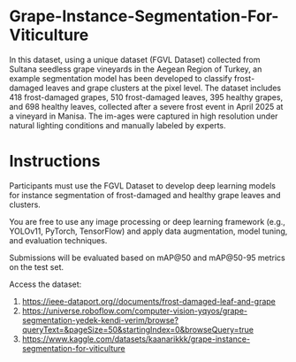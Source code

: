 # Grape-Instance-Segmentation-For-Viticulture
In this dataset, using a unique dataset (FGVL Dataset) collected from Sultana seedless grape vineyards in the Aegean Region of Turkey, an example segmentation model has been developed to classify frost-damaged leaves and grape clusters at the pixel level.
The dataset includes 418 frost-damaged grapes, 510 frost-damaged leaves, 395 healthy grapes, and 698 healthy leaves, collected after a severe frost event in April 2025 at a vineyard in Manisa. The im-ages were captured in high resolution under natural lighting conditions and manually labeled by experts.

# Instructions

Participants must use the FGVL Dataset to develop deep learning models for instance segmentation of frost-damaged and healthy grape leaves and clusters.

You are free to use any image processing or deep learning framework (e.g., YOLOv11, PyTorch, TensorFlow) and apply data augmentation, model tuning, and evaluation techniques.

Submissions will be evaluated based on mAP@50 and mAP@50-95 metrics on the test set.

Access the dataset: 

1. https://ieee-dataport.org//documents/frost-damaged-leaf-and-grape
2. https://universe.roboflow.com/computer-vision-yqyos/grape-segmentation-yedek-kendi-verim/browse?queryText=&pageSize=50&startingIndex=0&browseQuery=true
3. https://www.kaggle.com/datasets/kaanarikkk/grape-instance-segmentation-for-viticulture

